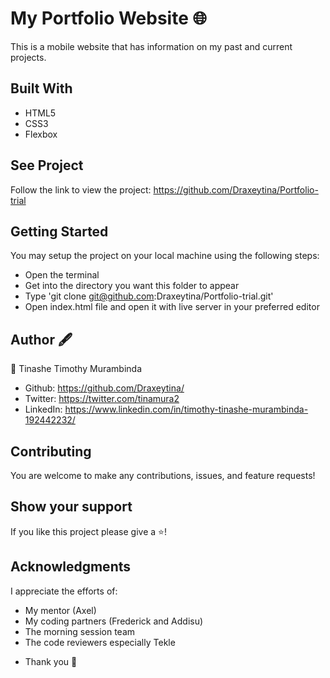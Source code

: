 # My Portfolio Website 🌐
This is a mobile website that has information on my past and current projects.

## Built With
- HTML5
- CSS3
- Flexbox

## See Project
Follow the link to view the project:
https://github.com/Draxeytina/Portfolio-trial

## Getting Started
You may setup the project on your local machine using the following steps:

- Open the terminal
- Get into the directory you want this folder to appear
- Type 'git clone git@github.com:Draxeytina/Portfolio-trial.git'
- Open index.html file and open it with live server in your preferred editor

## Author 🖋️
👤 Tinashe Timothy Murambinda
* Github: https://github.com/Draxeytina/
* Twitter: https://twitter.com/tinamura2
* LinkedIn: https://www.linkedin.com/in/timothy-tinashe-murambinda-192442232/

## Contributing
You are welcome to make any contributions, issues, and feature requests!

## Show your support
If you like this project please give a ⭐️!

## Acknowledgments
I appreciate the efforts of:

* My mentor (Axel)
* My coding partners (Frederick and Addisu)
* The morning session team 
* The code reviewers especially Tekle 
- Thank you 🙏
